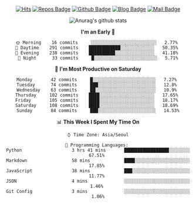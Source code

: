 
<div align=center>

[![Hits](https://hits.seeyoufarm.com/api/count/incr/badge.svg?url=https%3A%2F%2Fgithub.com/sangm1n)](https://hits.seeyoufarm.com) 
[![Repos Badge](https://badges.pufler.dev/repos/sangm1n)](https://badges.pufler.dev)
[![Github Badge](http://img.shields.io/badge/-github-black?style=flat-square&logo=github&logoColor=white&link=https:https://github.com/sangm1n/)](https://github.com/sangm1n/)
[![Blog Badge](http://img.shields.io/badge/-devlog-00C7B7?style=flat-square&logo=Netlify&logoColor=white&link=https:https://sangminlog.netlify.app/)](https://sangminlog.netlify.app/)
[![Mail Badge](http://img.shields.io/badge/-mail-D14836?style=flat-square&logo=Gmail&logoColor=white&link=mailto:dltkd96als@naver.com)](mailto:dltkd96als@naver.com/)

![Anurag's github stats](https://github-readme-stats.vercel.app/api?username=sangm1n&show_icons=true&theme=highcontrast)

</div>

<div align=center>
 
<!--START_SECTION:waka-->
**I'm an Early 🐤** 

```text
🌞 Morning    16 commits     ░░░░░░░░░░░░░░░░░░░░░░░░░   2.77% 
🌆 Daytime    291 commits    ████████████░░░░░░░░░░░░░   50.35% 
🌃 Evening    238 commits    ██████████░░░░░░░░░░░░░░░   41.18% 
🌙 Night      33 commits     █░░░░░░░░░░░░░░░░░░░░░░░░   5.71%

```
📅 **I'm Most Productive on Saturday** 

```text
Monday       42 commits     █░░░░░░░░░░░░░░░░░░░░░░░░   7.27% 
Tuesday      74 commits     ███░░░░░░░░░░░░░░░░░░░░░░   12.8% 
Wednesday    63 commits     ██░░░░░░░░░░░░░░░░░░░░░░░   10.9% 
Thursday     102 commits    ████░░░░░░░░░░░░░░░░░░░░░   17.65% 
Friday       105 commits    ████░░░░░░░░░░░░░░░░░░░░░   18.17% 
Saturday     108 commits    ████░░░░░░░░░░░░░░░░░░░░░   18.69% 
Sunday       84 commits     ███░░░░░░░░░░░░░░░░░░░░░░   14.53%

```


📊 **This Week I Spent My Time On** 

```text
⌚︎ Time Zone: Asia/Seoul

💬 Programming Languages: 
Python                   3 hrs 41 mins       █████████████████░░░░░░░░   67.51% 
Markdown                 58 mins             ████░░░░░░░░░░░░░░░░░░░░░   17.85% 
JavaScript               38 mins             ███░░░░░░░░░░░░░░░░░░░░░░   11.77% 
JSON                     4 mins              ░░░░░░░░░░░░░░░░░░░░░░░░░   1.46% 
Git Config               3 mins              ░░░░░░░░░░░░░░░░░░░░░░░░░   1.06%

```


<!--END_SECTION:waka-->

</div>

<!--
**sangm1n/sangm1n** is a ✨ _special_ ✨ repository because its `README.md` (this file) appears on your GitHub profile.

Here are some ideas to get you started:

- 🔭 I’m currently working on ...
- 🌱 I’m currently learning ...
- 👯 I’m looking to collaborate on ...
- 🤔 I’m looking for help with ...
- 💬 Ask me about ...
- 📫 How to reach me: ...
- 😄 Pronouns: ...
- ⚡ Fun fact: ...

https://shields.io/
-->


